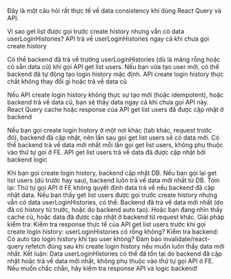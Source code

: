 
Đây là một câu hỏi rất thực tế về data consistency khi dùng React Query và API.

Vì sao get list được gọi trước create history nhưng vẫn có data userLoginHistories?
API trả về userLoginHistories ngay cả khi chưa gọi create history

Có thể backend đã trả về trường userLoginHistories (dù là mảng rỗng hoặc có sẵn data cũ) khi gọi API get list users.
Nếu bạn vừa tạo user mới, có thể backend đã tự động tạo login history mặc định.
API create login history thực chất không thay đổi gì hoặc trả về data cũ

Nếu API create login history không thực sự tạo mới (hoặc idempotent), hoặc backend trả về data cũ, bạn sẽ thấy data ngay cả khi chưa gọi API này.
React Query cache hoặc response của API get list users đã được cập nhật ở backend

Nếu bạn gọi create login history ở một nơi khác (tab khác, request trước đó), backend đã cập nhật, nên lần sau gọi get list users sẽ có data mới.
Có thể backend trả về data mới nhất mỗi lần gọi get list users, không phụ thuộc vào thứ tự gọi ở FE.
API get list users trả về data đã được cập nhật bởi backend logic

Khi bạn gọi create login history, backend cập nhật DB. Nếu bạn gọi lại get list users (dù trước hay sau), backend luôn trả về data mới nhất từ DB.
Tóm lại:
Thứ tự gọi API ở FE không quyết định data trả về nếu backend đã cập nhật data.
Nếu bạn thấy get list users được gọi trước create history nhưng vẫn có data userLoginHistories, có thể:
Backend đã trả về data mới nhất (do đã có history từ trước, hoặc do backend auto tạo).
Hoặc bạn đang nhìn thấy cache cũ, hoặc data đã được cập nhật ở backend từ request khác.
Giải pháp kiểm tra:
Kiểm tra response thực tế của API get list users trước khi gọi create login history: userLoginHistories có rỗng không?
Kiểm tra backend: Có auto tạo login history khi tạo user không?
Đảm bảo invalidate/react-query refetch đúng sau khi create login history nếu muốn luôn thấy data mới nhất.
Kết luận:
Data userLoginHistories có thể đã tồn tại do backend đã cập nhật hoặc trả về data mới nhất, không phụ thuộc vào thứ tự gọi API ở FE.
Nếu muốn chắc chắn, hãy kiểm tra response API và logic backend!